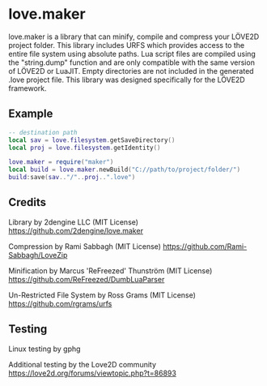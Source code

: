 # love.maker
love.maker is a library that can minify, compile and compress your LÖVE2D project folder.
This library includes URFS which provides access to the entire file system using absolute paths.
Lua script files are compiled using the "string.dump" function and are only compatible with the same version of LÖVE2D or LuaJIT.
Empty directories are not included in the generated .love project file.
This library was designed specifically for the LÖVE2D framework.

## Example

```Lua
-- destination path
local sav = love.filesystem.getSaveDirectory()
local proj = love.filesystem.getIdentity()

love.maker = require("maker")
local build = love.maker.newBuild("C://path/to/project/folder/")
build:save(sav.."/"..proj..".love")
```

## Credits
Library by 2dengine LLC (MIT License) https://github.com/2dengine/love.maker

Compression by Rami Sabbagh (MIT License) https://github.com/Rami-Sabbagh/LoveZip

Minification by Marcus 'ReFreezed' Thunström (MIT License) https://github.com/ReFreezed/DumbLuaParser

Un-Restricted File System by Ross Grams (MIT License)  https://github.com/rgrams/urfs

## Testing
Linux testing by gphg

Additional testing by the Love2D community https://love2d.org/forums/viewtopic.php?t=86893
